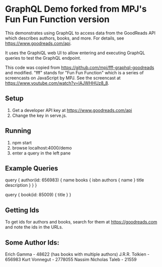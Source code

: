 # GraphQL Demo forked from MPJ's Fun Fun Function version

This demonstrates using GraphQL to access data from the
GoodReads API which describes authors, books, and more.
For details, see https://www.goodreads.com/api.

It uses the GraphiQL web UI to allow entering and executing
GraphQL queries to test the GraphQL endpoint.

This code was copied from
https://github.com/mpj/fff-graphql-goodreads and modified.
"fff" stands for "Fun Fun Function" which is
a series of screencasts on JavaScript by MPJ.
See the screencast at https://www.youtube.com/watch?v=lAJWHHUz8_8.

## Setup

1) Get a developer API key at https://www.goodreads.com/api
2) Change the key in serve.js.

## Running

1) npm start
2) browse localhost:4000/demo
3) enter a query in the left pane

## Example Queries

query {
  author(id: 656983) {
    name
    books {
      isbn
      authors {
        name
      }
      title
      description
    }
  }
}

query {
  book(id: 85009) {
    title
  }
}

## Getting Ids

To get ids for authors and books,
search for them at https://goodreads.com
and note the ids in the URLs.

## Some Author Ids:

Erich Gamma - 48622 (has books with multiple authors)
J.R.R. Tolkien - 656983
Kurt Vonnegut - 2778055
Nassim Nicholas Taleb - 21559
